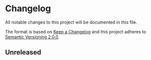 # Changelog
All notable changes to this project will be documented in this file.

The format is based on [Keep a Changelog][1] and this project adheres to
[Semantic Versioning 2.0.0][2].

## Unreleased


[1]: https://keepachangelog.com/en/1.0.0/
[2]: https://semver.org/
[3]: https://github.com/olivertwistor/blinking-christmas-tree/releases/tag/0.1.0
